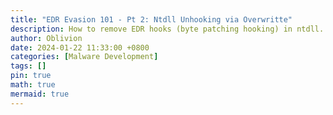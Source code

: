 ```yaml
---
title: "EDR Evasion 101 - Pt 2: Ntdll Unhooking via Overwritte"
description: How to remove EDR hooks (byte patching hooking) in ntdll.
author: Oblivion
date: 2024-01-22 11:33:00 +0800
categories: [Malware Development]
tags: []
pin: true
math: true
mermaid: true
---
```

